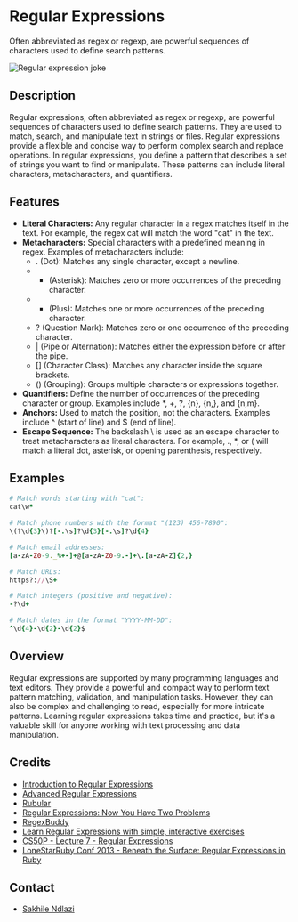 # Regular Expressions
Often abbreviated as regex or regexp, are powerful sequences of characters used to define search patterns.

![Regular expression joke](https://www.explainxkcd.com/wiki/images/1/10/perl_problems.png)

## Description
Regular expressions, often abbreviated as regex or regexp, are powerful sequences of characters used to define search patterns. They are used to match, search, and manipulate text in strings or files. Regular expressions provide a flexible and concise way to perform complex search and replace operations. In regular expressions, you define a pattern that describes a set of strings you want to find or manipulate. These patterns can include literal characters, metacharacters, and quantifiers. 

## Features
 * **Literal Characters:** Any regular character in a regex matches itself in the text. For example, the regex cat will match the word "cat" in the text.
 * **Metacharacters:** Special characters with a predefined meaning in regex. Examples of metacharacters include:
	* . (Dot): Matches any single character, except a newline.
	* * (Asterisk): Matches zero or more occurrences of the preceding character.
	* + (Plus): Matches one or more occurrences of the preceding character.
	* ? (Question Mark): Matches zero or one occurrence of the preceding character.
	* | (Pipe or Alternation): Matches either the expression before or after the pipe.
	* [] (Character Class): Matches any character inside the square brackets.
	* () (Grouping): Groups multiple characters or expressions together.
 * **Quantifiers:** Define the number of occurrences of the preceding character or group. Examples include \*, +, ?, {n}, {n,}, and {n,m}.
 * **Anchors:** Used to match the position, not the characters. Examples include ^ (start of line) and $ (end of line).
 * **Escape Sequence:** The backslash \ is used as an escape character to treat metacharacters as literal characters. For example, \., \*, or \( will match a literal dot, asterisk, or opening parenthesis, respectively. 

## Examples
```rb
# Match words starting with "cat":
cat\w*

# Match phone numbers with the format "(123) 456-7890":
\(?\d{3}\)?[-.\s]?\d{3}[-.\s]?\d{4}

# Match email addresses:
[a-zA-Z0-9._%+-]+@[a-zA-Z0-9.-]+\.[a-zA-Z]{2,}

# Match URLs:
https?://\S+

# Match integers (positive and negative):
-?\d+

# Match dates in the format "YYYY-MM-DD":
^\d{4}-\d{2}-\d{2}$
```

## Overview
Regular expressions are supported by many programming languages and text editors. They provide a powerful and compact way to perform text pattern matching, validation, and manipulation tasks. However, they can also be complex and challenging to read, especially for more intricate patterns. Learning regular expressions takes time and practice, but it's a valuable skill for anyone working with text processing and data manipulation.

## Credits
 * [Introduction to Regular Expressions](https://www.slideshare.net/neha_jain/introducing-regular-expressions)
 * [Advanced Regular Expressions](https://www.slideshare.net/neha_jain/advanced-regular-expressions-80296518)
 * [Rubular](https://rubular.com/)
 * [Regular Expressions: Now You Have Two Problems](https://blog.codinghorror.com/regular-expressions-now-you-have-two-problems/)
 * [RegexBuddy](https://www.regexbuddy.com/)
 * [Learn Regular Expressions with simple, interactive exercises](https://regexone.com/)
 * [CS50P - Lecture 7 - Regular Expressions](https://www.youtube.com/watch?v=hy3sd9MOAcc)
 * [LoneStarRuby Conf 2013 - Beneath the Surface: Regular Expressions in Ruby](https://www.youtube.com/watch?v=cZW-Y37R4B0)
 
## Contact
 * [Sakhile Ndlazi](https://www.twitter.com/sakhilelindah)
